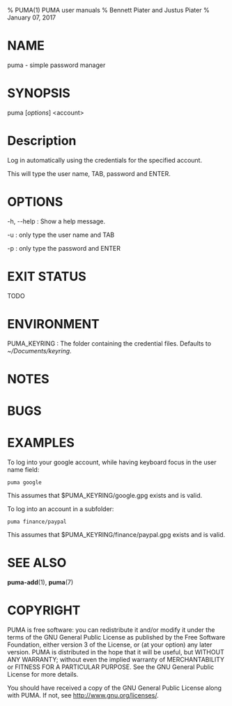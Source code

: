 % PUMA(1) PUMA user manuals
% Bennett Piater and Justus Piater
% January 07, 2017

# NAME
puma - simple password manager

# SYNOPSIS
puma [*options*] \<account\>

# Description
Log in automatically using the credentials for the specified account.

This will type the user name, TAB, password and ENTER.

# OPTIONS
-h, \--help
: Show a help message.

-u
: only type the user name and TAB

-p
: only type the password and ENTER

# EXIT STATUS
TODO

# ENVIRONMENT
PUMA_KEYRING
: The folder containing the credential files. Defaults to *~/Documents/keyring*.

# NOTES

# BUGS

# EXAMPLES
To log into your google account, while having keyboard focus in the user name field:

    puma google

This assumes that $PUMA_KEYRING/google.gpg exists and is valid.

To log into an account in a subfolder:

    puma finance/paypal

This assumes that $PUMA_KEYRING/finance/paypal.gpg exists and is valid.

# SEE ALSO
**puma-add**(1), **puma**(7)

# COPYRIGHT
PUMA is free software: you can redistribute it and/or modify
it under the terms of the GNU General Public License as published by
the Free Software Foundation, either version 3 of the License, or
(at your option) any later version.
PUMA is distributed in the hope that it will be useful,
but WITHOUT ANY WARRANTY; without even the implied warranty of
MERCHANTABILITY or FITNESS FOR A PARTICULAR PURPOSE.  See the
GNU General Public License for more details.

You should have received a copy of the GNU General Public License
along with PUMA.  If not, see <http://www.gnu.org/licenses/>.
